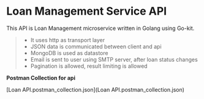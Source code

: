 # Loan Management Service API

This API is Loan Management microservice written in Golang using Go-kit. 
> - It uses http as transport layer
> - JSON data is communicated between client and api
> - MongoDB is used as datastore
> - Email is sent to user using SMTP server, after loan status changes
> - Pagination is allowed, result limiting is allowed

**Postman Collection for api**

[Loan API.postman_collection.json](Loan API.postman_collection.json)